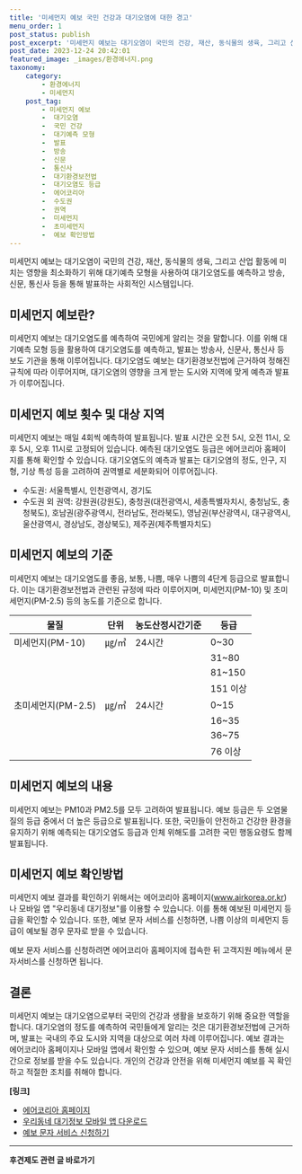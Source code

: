 ```yaml
---
title: '미세먼지 예보 국민 건강과 대기오염에 대한 경고'
menu_order: 1
post_status: publish
post_excerpt: '미세먼지 예보는 대기오염이 국민의 건강, 재산, 동식물의 생육, 그리고 산업 활동에 미치는 영향을 최소화하기 위해 대기예측 모형을 사용하여 대기오염도를 예측하고 방송, 신문, 통신사 등을 통해 발표하는 사회적인 시스템입니다.'
post_date: 2023-12-24 20:42:01
featured_image: _images/환경에너지.png
taxonomy:
    category:
        - 환경에너지
        - 미세먼지
    post_tag:
        - 미세먼지 예보
        -  대기오염
        -  국민 건강
        -  대기예측 모형
        -  발표
        -  방송
        -  신문
        -  통신사
        -  대기환경보전법
        -  대기오염도 등급
        -  에어코리아
        -  수도권
        -  권역
        -  미세먼지
        -  초미세먼지
        -  예보 확인방법
---
```



미세먼지 예보는 대기오염이 국민의 건강, 재산, 동식물의 생육, 그리고 산업 활동에 미치는 영향을 최소화하기 위해 대기예측 모형을 사용하여 대기오염도를 예측하고 방송, 신문, 통신사 등을 통해 발표하는 사회적인 시스템입니다.

## 미세먼지 예보란?

미세먼지 예보는 대기오염도를 예측하여 국민에게 알리는 것을 말합니다. 이를 위해 대기예측 모형 등을 활용하여 대기오염도를 예측하고, 발표는 방송사, 신문사, 통신사 등 보도 기관을 통해 이루어집니다. 대기오염도 예보는 대기환경보전법에 근거하여 정해진 규칙에 따라 이루어지며, 대기오염의 영향을 크게 받는 도시와 지역에 맞게 예측과 발표가 이루어집니다.

## 미세먼지 예보 횟수 및 대상 지역

미세먼지 예보는 매일 4회씩 예측하여 발표됩니다. 발표 시간은 오전 5시, 오전 11시, 오후 5시, 오후 11시로 고정되어 있습니다. 예측된 대기오염도 등급은 에어코리아 홈페이지를 통해 확인할 수 있습니다. 대기오염도의 예측과 발표는 대기오염의 정도, 인구, 지형, 기상 특성 등을 고려하여 권역별로 세분화되어 이루어집니다.

- 수도권: 서울특별시, 인천광역시, 경기도
- 수도권 외 권역: 강원권(강원도), 충청권(대전광역시, 세종특별자치시, 충청남도, 충청북도), 호남권(광주광역시, 전라남도, 전라북도), 영남권(부산광역시, 대구광역시, 울산광역시, 경상남도, 경상북도), 제주권(제주특별자치도)

## 미세먼지 예보의 기준

미세먼지 예보는 대기오염도를 좋음, 보통, 나쁨, 매우 나쁨의 4단계 등급으로 발표합니다. 이는 대기환경보전법과 관련된 규정에 따라 이루어지며, 미세먼지(PM-10) 및 초미세먼지(PM-2.5) 등의 농도를 기준으로 합니다.

| 물질            | 단위   | 농도산정시간기준 | 등급     |
|--------------|------|------------|--------|
| 미세먼지(PM-10) | ㎍/㎥ | 24시간       | 0~30   |
|              |      |            | 31~80  |
|              |      |            | 81~150 |
|              |      |            | 151 이상 |
| 초미세먼지(PM-2.5) | ㎍/㎥ | 24시간       | 0~15   |
|              |      |            | 16~35  |
|              |      |            | 36~75  |
|              |      |            | 76 이상  |

## 미세먼지 예보의 내용

미세먼지 예보는 PM10과 PM2.5를 모두 고려하여 발표됩니다. 예보 등급은 두 오염물질의 등급 중에서 더 높은 등급으로 발표됩니다. 또한, 국민들이 안전하고 건강한 환경을 유지하기 위해 예측되는 대기오염도 등급과 인체 위해도를 고려한 국민 행동요령도 함께 발표됩니다.

## 미세먼지 예보 확인방법

미세먼지 예보 결과를 확인하기 위해서는 에어코리아 홈페이지(www.airkorea.or.kr)나 모바일 앱 "우리동네 대기정보"를 이용할 수 있습니다. 이를 통해 예보된 미세먼지 등급을 확인할 수 있습니다. 또한, 예보 문자 서비스를 신청하면, 나쁨 이상의 미세먼지 등급이 예보될 경우 문자로 받을 수 있습니다.

예보 문자 서비스를 신청하려면 에어코리아 홈페이지에 접속한 뒤 고객지원 메뉴에서 문자서비스를 신청하면 됩니다.

## 결론

미세먼지 예보는 대기오염으로부터 국민의 건강과 생활을 보호하기 위해 중요한 역할을 합니다. 대기오염의 정도를 예측하여 국민들에게 알리는 것은 대기환경보전법에 근거하며, 발표는 국내의 주요 도시와 지역을 대상으로 여러 차례 이루어집니다. 예보 결과는 에어코리아 홈페이지나 모바일 앱에서 확인할 수 있으며, 예보 문자 서비스를 통해 실시간으로 정보를 받을 수도 있습니다. 개인의 건강과 안전을 위해 미세먼지 예보를 꼭 확인하고 적절한 조치를 취해야 합니다.

**[링크]**
- [에어코리아 홈페이지](www.airkorea.or.kr)
- [우리동네 대기정보 모바일 앱 다운로드](https://play.google.com/store/apps/details?id=kr.go.airkorea.arb)
- [예보 문자 서비스 신청하기](http://www.airkorea.or.kr/customer/textService)
<!-- wp:separator -->
<hr class="wp-block-separator has-alpha-channel-opacity"/>
<!-- /wp:separator -->

<!-- wp:group {"backgroundColor":"base","layout":{"type":"constrained"}} -->
<div class="wp-block-group has-base-background-color has-background"><!-- wp:paragraph {"align":"center","fontSize":"medium"} -->
<p class="has-text-align-center has-large-font-size"><strong>후견제도 관련 글 바로가기</strong></p>
<!-- /wp:paragraph -->


<!-- wp:latest-posts
{"categories":[{"id":1980,"count":19,"description":"","link":"https://uknowlaw.com/category/%ed%9b%84%ea%b2%ac%ec%a0%9c%eb%8f%84/","name":"후견제도","slug":"후견제도","taxonomy":"category","parent":0,"meta":[],"_links":{"self":[{"href":"https://uknowlaw.com/wp-json/wp/v2/categories/1980"}],"collection":[{"href":"https://uknowlaw.com/wp-json/wp/v2/categories"}],"about":[{"href":"https://uknowlaw.com/wp-json/wp/v2/taxonomies/category"}],"wp:post_type":[{"href":"https://uknowlaw.com/wp-json/wp/v2/posts?categories=1980"}],"curies":[{"name":"wp","href":"https://api.w.org/{rel}","templated":true}]}}],"postsToShow":100,"excerptLength":28,"postLayout":"grid","columns":2,"featuredImageAlign":"left","featuredImageSizeSlug":"large","fontSize":"small"} /--></div>
<!-- /wp:group -->